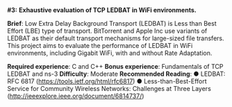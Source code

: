 **#3:** **Exhaustive evaluation of TCP LEDBAT in WiFi environments.**

**Brief**: Low Extra Delay Background Transport (LEDBAT) is Less than Best Effort (LBE) type of
transport. BitTorrent and Apple Inc use variants of LEDBAT as their default transport
mechanisms for large-sized file transfers. This project aims to evaluate the performance of
LEDBAT in WiFi environments, including Gigabit WiFi, with and without Rate Adaptation.

**Required experience**: C and C++
**Bonus experience**: Fundamentals of TCP LEDBAT and ns-3
**Difficulty**: Moderate
**Recommended Reading**:
● LEDBAT: RFC 6817 (https://tools.ietf.org/html/rfc6817)
● Less-than-Best-Effort Service for Community Wireless Networks: Challenges at Three
Layers (http://ieeexplore.ieee.org/document/6814737/)
